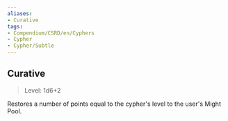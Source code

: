 ```yaml
---
aliases:
- Curative
tags:
- Compendium/CSRD/en/Cyphers
- Cypher
- Cypher/Subtle
---
```


  
## Curative  
>Level: 1d6+2  
  
Restores a number of points equal to the cypher's level to the user's Might Pool.